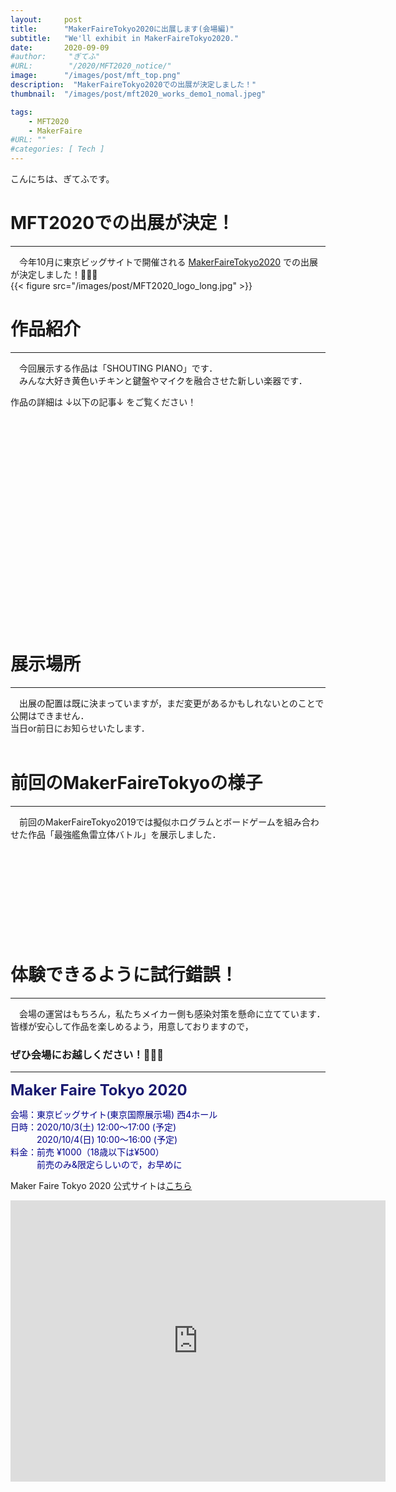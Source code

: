 ```yaml
---
layout:     post
title:      "MakerFaireTokyo2020に出展します(会場編)"
subtitle:   "We'll exhibit in MakerFaireTokyo2020."
date:       2020-09-09
#author:     "ぎてふ"
#URL:        "/2020/MFT2020_notice/"
image:      "/images/post/mft_top.png"
description:  "MakerFaireTokyo2020での出展が決定しました！"
thumbnail:  "/images/post/mft2020_works_demo1_nomal.jpeg"

tags:
    - MFT2020
    - MakerFaire
#URL: ""
#categories: [ Tech ]
---
```


こんにちは、ぎてふです。

# MFT2020での出展が決定！
*****

　今年10月に東京ビッグサイトで開催される [MakerFaireTokyo2020](https://makezine.jp/event/mft2020/) での出展が決定しました！🎉🎉🎉<br>
{{< figure src="/images/post/MFT2020_logo_long.jpg" >}}

# 作品紹介
*****
　今回展示する作品は「SHOUTING PIANO」です．<br>
　みんな大好き黄色いチキンと鍵盤やマイクを融合させた新しい楽器です．


作品の詳細は ↓以下の記事↓ をご覧ください！<br>
<!-- 以下の埋め込みはこのサイトから作成「https://iframely.com/embed」 -->
<div class="iframely-embed"><div class="iframely-responsive" style="padding-bottom: 42.6961%; padding-top: 120px;"><a href="https://tofunology.github.io/site/post/mft2020_notice_works/" data-iframely-url="//cdn.iframe.ly/qNDQqak"></a></div></div><script async src="//cdn.iframe.ly/embed.js" charset="utf-8"></script>

# 展示場所
*****
　出展の配置は既に決まっていますが，まだ変更があるかもしれないとのことで公開はできません．<br>
当日or前日にお知らせいたします．<br><br>


# 前回のMakerFaireTokyoの様子
*****
　前回のMakerFaireTokyo2019では擬似ホログラムとボードゲームを組み合わせた作品「最強艦魚雷立体バトル」を展示しました．<br>
<!-- 以下の埋め込みはこのサイトから作成「https://iframely.com/embed」 -->
<div class="iframely-embed"><div class="iframely-responsive" style="height: 140px; padding-bottom: 0;"><a href="https://tofunology.github.io/site/post/mft2019_finish/" data-iframely-url="//cdn.iframe.ly/8gYHudz?iframe=card-small"></a></div></div><script async src="//cdn.iframe.ly/embed.js" charset="utf-8"></script>

# 体験できるように試行錯誤！
*****
　会場の運営はもちろん，私たちメイカー側も感染対策を懸命に立てています．<br>
皆様が安心して作品を楽しめるよう，用意しておりますので，
### ぜひ会場にお越しください！🎉🎉🎉

*****


<font size="5" style="color: #191970"><strong>Maker Faire Tokyo 2020 </strong></font>

<span style="color: #00008b">
会場：東京ビッグサイト(東京国際展示場) 西4ホール<br>
日時：2020/10/3(土) 12:00～17:00 (予定)<br>
　　　2020/10/4(日) 10:00〜16:00 (予定)<br>
料金：前売 ¥1000（18歳以下は¥500）<br>
　　　前売のみ&限定らしいので，お早めに<br>
</span>

Maker Faire Tokyo 2020 公式サイトは[こちら](https://makezine.jp/event/mft2020/)

<iframe src="https://www.google.com/maps/embed?pb=!1m18!1m12!1m3!1d3036.252335944826!2d139.79220751082184!3d35.629796762478506!2m3!1f0!2f0!3f0!3m2!1i1024!2i768!4f13.1!3m3!1m2!1s0x601889dc629d1e7b%3A0xa4d1509a76045a01!2z5p2x5Lqs44OT44OD44Kw44K144Kk44OI!5e0!3m2!1sja!2sjp!4v1590041936669!5m2!1sja!2sjp" width="600" height="450" frameborder="0" style="border:0;" allowfullscreen="" aria-hidden="false" tabindex="0"></iframe>
